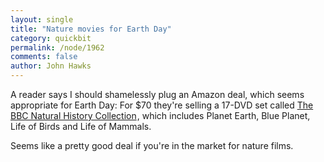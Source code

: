 ```yaml
---
layout: single 
title: "Nature movies for Earth Day" 
category: quickbit
permalink: /node/1962
comments: false 
author: John Hawks 
---
```


A reader says I should shamelessly plug an Amazon deal, which seems appropriate for Earth Day: For $70 they're selling a 17-DVD set called <a href="http://www.amazon.com/gp/product/B001957A44?ie=UTF8&tag=johnhawksanth-20&linkCode=as2&camp=1789&creative=390957&creativeASIN=B001957A44">The BBC Natural History Collection</a><img src="http://www.assoc-amazon.com/e/ir?t=johnhawksanth-20&l=as2&o=1&a=B001957A44" width="1" height="1" border="0" alt="" style="border:none !important; margin:0px !important;" />, which includes Planet Earth, Blue Planet, Life of Birds and Life of Mammals. 

Seems like a pretty good deal if you're in the market for nature films.



